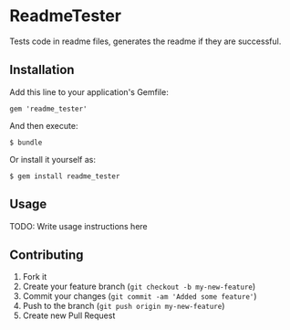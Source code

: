 # ReadmeTester

Tests code in readme files, generates the readme if they are successful.

## Installation

Add this line to your application's Gemfile:

    gem 'readme_tester'

And then execute:

    $ bundle

Or install it yourself as:

    $ gem install readme_tester

## Usage

TODO: Write usage instructions here

## Contributing

1. Fork it
2. Create your feature branch (`git checkout -b my-new-feature`)
3. Commit your changes (`git commit -am 'Added some feature'`)
4. Push to the branch (`git push origin my-new-feature`)
5. Create new Pull Request
